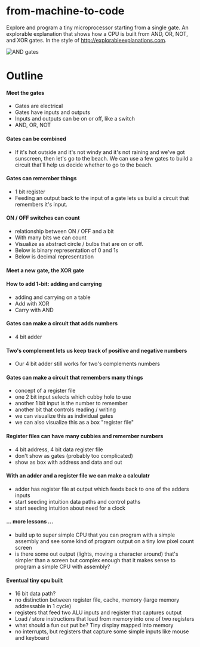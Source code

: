 # from-machine-to-code
Explore and program a tiny microprocessor starting from a single gate. An explorable explanation that shows how a CPU is built from AND, OR, NOT, and XOR gates. In the style of http://explorableexplanations.com.

![AND gates](https://raw.githubusercontent.com/ReidWilliams/from-machine-to-code/master/client/assets/gates.jpg)

# Outline

#### Meet the gates
- Gates are electrical
- Gates have inputs and outputs
- Inputs and outputs can be on or off, like a switch
- AND, OR, NOT

#### Gates can be combined 
- If it's hot outside and it's not windy and it's not raining and we've got sunscreen, then let's go to the beach. We can use a few gates to build a circuit that'll help us decide whether to go to the beach.

#### Gates can remember things 
- 1 bit register
- Feeding an output back to the input of a gate lets us build a circuit that remembers it's input.

#### ON / OFF switches can count
- relationship between ON / OFF and a bit
- With many bits we can count 
- Visualize as abstract circle / bulbs that are on or off. 
- Below is binary representation of 0 and 1s
- Below is decimal representation

#### Meet a new gate, the XOR gate

#### How to add 1-bit: adding and carrying
- adding and carrying on a table
- Add with XOR
- Carry with AND

#### Gates can make a circuit that adds numbers
- 4 bit adder

#### Two's complement lets us keep track of positive and negative numbers
- Our 4 bit adder still works for two's complements numbers

#### Gates can make a circuit that remembers many things
- concept of a register file
- one 2 bit input selects which cubby hole to use
- another 1 bit input is the number to remember
- another bit that controls reading / writing
- we can visualize this as individual gates
- we can also visualize this as a box "register file"

#### Register files can have many cubbies and remember numbers
- 4 bit address, 4 bit data register file
- don't show as gates (probably too complicated)
- show as box with address and data and out

#### With an adder and a register file we can make a calculatr
- adder has register file at output which feeds back to one of the adders inputs
- start seeding intuition data paths and control paths
- start seeding intuition about need for a clock

#### ... more lessons ...
- build up to super simple CPU that you can program with a simple assembly and see some kind of program output on a tiny low pixel count screen
- is there some out output (lights, moving a character around) that's simpler than a screen but complex enough that it makes sense to program a simple CPU with assembly?

#### Eventual tiny cpu built
- 16 bit data path?
- no distinction between register file, cache, memory (large memory addressable in 1 cycle)
- registers that feed two ALU inputs and register that captures output
- Load / store instructions that load from memory into one of two registers
- what should a fun out put be? Tiny display mapped into memory
- no interrupts, but registers that capture some simple inputs like mouse and keyboard





